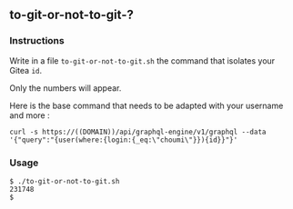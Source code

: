 ## to-git-or-not-to-git-?

### Instructions

Write in a file `to-git-or-not-to-git.sh` the command that isolates your Gitea `id`.

Only the numbers will appear.

Here is the base command that needs to be adapted with your username and more :

```
curl -s https://((DOMAIN))/api/graphql-engine/v1/graphql --data '{"query":"{user(where:{login:{_eq:\"choumi\"}}){id}}"}'
```

### Usage

```console
$ ./to-git-or-not-to-git.sh
231748
$
```

